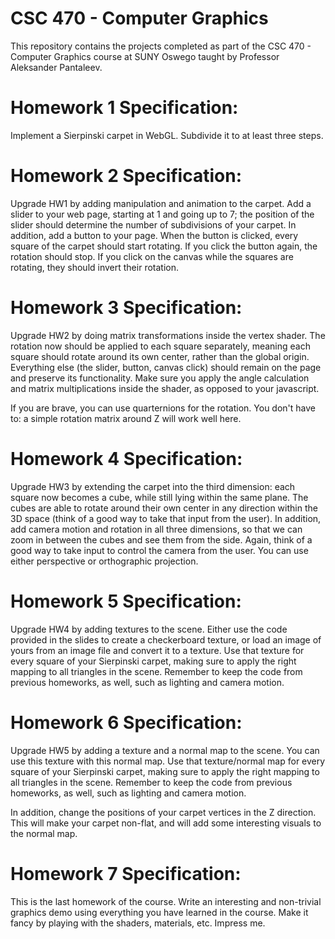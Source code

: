 # CSC 470 - Computer Graphics
This repository contains the projects completed as part of the CSC 470 - Computer Graphics course at SUNY Oswego taught by Professor Aleksander Pantaleev.

# Homework 1 Specification:
Implement a Sierpinski carpet in WebGL. Subdivide it to at least three steps.

# Homework 2 Specification:
Upgrade HW1 by adding manipulation and animation to the carpet. Add a slider to your web page, starting at 1 and going up to 7; the position of the slider should determine the number of subdivisions of your carpet. In addition, add a button to your page. When the button is clicked, every square of the carpet should start rotating. If you click the button again, the rotation should stop. If you click on the canvas while the squares are rotating, they should invert their rotation.

# Homework 3 Specification:
Upgrade HW2 by doing matrix transformations inside the vertex shader. The rotation now should be applied to each square separately, meaning each square should rotate around its own center, rather than the global origin. Everything else (the slider, button, canvas click) should remain on the page and preserve its functionality. Make sure you apply the angle calculation and matrix multiplications inside the shader, as opposed to your javascript.

If you are brave, you can use quarternions for the rotation. You don't have to: a simple rotation matrix around Z will work well here.

# Homework 4 Specification:
Upgrade HW3 by extending the carpet into the third dimension: each square now becomes a cube, while still lying within the same plane. The cubes are able to rotate around their own center in any direction within the 3D space (think of a good way to take that input from the user). In addition, add camera motion and rotation in all three dimensions, so that we can zoom in between the cubes and see them from the side. Again, think of a good way to take input to control the camera from the user. You can use either perspective or orthographic projection.

# Homework 5 Specification:
Upgrade HW4 by adding textures to the scene. Either use the code provided in the slides to create a checkerboard texture, or load an image of yours from an image file and convert it to a texture. Use that texture for every square of your Sierpinski carpet, making sure to apply the right mapping to all triangles in the scene. Remember to keep the code from previous homeworks, as well, such as lighting and camera motion.

# Homework 6 Specification:
Upgrade HW5 by adding a texture and a normal map to the scene. You can use this texture with this normal map. Use that texture/normal map for every square of your Sierpinski carpet, making sure to apply the right mapping to all triangles in the scene. Remember to keep the code from previous homeworks, as well, such as lighting and camera motion.

In addition, change the positions of your carpet vertices in the Z direction. This will make your carpet non-flat, and will add some interesting visuals to the normal map.

# Homework 7 Specification:
This is the last homework of the course. Write an interesting and non-trivial graphics demo using everything you have learned in the course. Make it fancy by playing with the shaders, materials, etc. Impress me.

